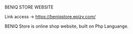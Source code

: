 BENIQ STORE WEBSITE

Link access -> https://beniqstore.epizy.com/

BENIQ Store is online shop website, built on Php Languange.
